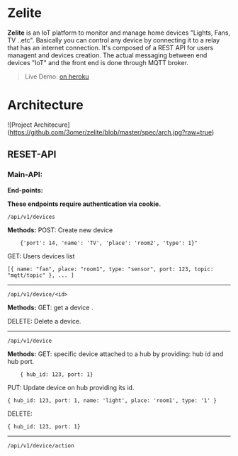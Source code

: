 # Zelite

**Zelite** is an IoT platform to monitor and manage home devices "Lights, Fans, TV ..etc". Basically you can control any device by connecting it to a relay that has an internet connection.
It's composed of a REST API for users managent and devices creation.
The actual messaging between end devices "IoT" and the front end is done through MQTT broker.


> Live Demo: [on heroku](https://zelite.herokuapp.com/)


# Architecture
![Project Architecure] (https://github.com/3omer/zelite/blob/master/spec/arch.jpg?raw=true)


## RESET-API

### Main-API:
**End-points:**

****These endpoints require authentication via cookie.****

    /api/v1/devices
	 
**Methods:**
POST: Create new device

        {'port': 14, 'name': 'TV', 'place': 'room2', 'type': 1}"


GET: Users devices list	

    [{ name: "fan", place: "room1", type: "sensor", port: 123, topic: "mqtt/topic" }, ... ]
 
 ---

    /api/v1/device/<id>

**Methods:**
GET: get a device .


DELETE: Delete a device.	

  ---

    /api/v1/device

**Methods:**
GET: specific device attached to a hub by providing: hub id and hub port.

        { hub_id: 123, port: 1}

PUT: Update device on hub providing its id.	

    { hub_id: 123, port: 1, name: 'light', place: 'room1', type: '1' }
    
DELETE:

    { hub_id: 123, port: 1}

  ---

    /api/v1/device/action
